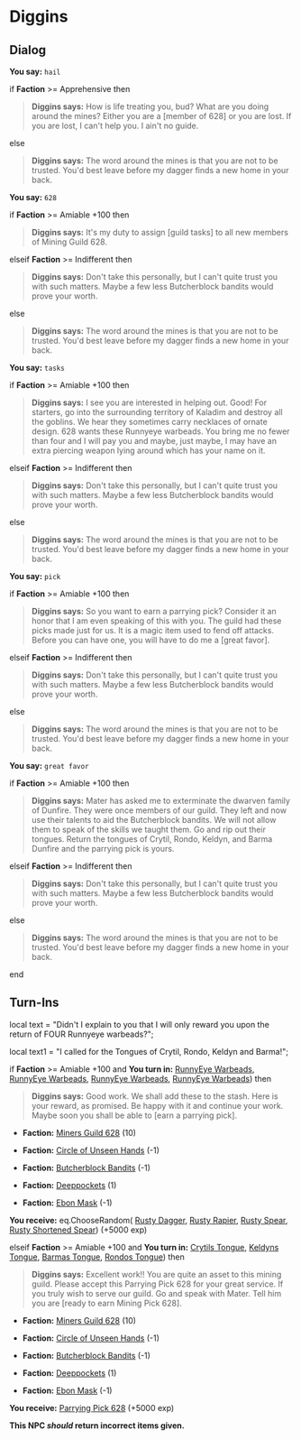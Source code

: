 # Diggins
## Dialog

**You say:** `hail`



if **Faction** >= Apprehensive then



>**Diggins says:** How is life treating you, bud? What are you doing around the mines? Either you are a [member of 628] or you are lost. If you are lost, I can't help you. I ain't no guide.


else



>**Diggins says:** The word around the mines is that you are not to be trusted. You'd best leave before my dagger finds a new home in your back.


**You say:** `628`



if **Faction** >= Amiable +100 then 



>**Diggins says:** It's my duty to assign [guild tasks] to all new members of Mining Guild 628.


elseif **Faction** >= Indifferent then



>**Diggins says:** Don't take this personally, but I can't quite trust you with such matters. Maybe a few less Butcherblock bandits would prove your worth.


else



>**Diggins says:** The word around the mines is that you are not to be trusted. You'd best leave before my dagger finds a new home in your back.


**You say:** `tasks`



if **Faction** >= Amiable +100 then 



>**Diggins says:** I see you are interested in helping out. Good! For starters, go into the surrounding territory of Kaladim and destroy all the goblins. We hear they sometimes carry necklaces of ornate design. 628 wants these Runnyeye warbeads. You bring me no fewer than four and I will pay you and maybe, just maybe, I may have an extra piercing weapon lying around which has your name on it.


elseif **Faction** >= Indifferent then



>**Diggins says:** Don't take this personally, but I can't quite trust you with such matters. Maybe a few less Butcherblock bandits would prove your worth.


else



>**Diggins says:** The word around the mines is that you are not to be trusted. You'd best leave before my dagger finds a new home in your back.


**You say:** `pick`



if **Faction** >= Amiable +100 then 



>**Diggins says:** So you want to earn a parrying pick? Consider it an honor that I am even speaking of this with you. The guild had these picks made just for us. It is a magic item used to fend off attacks. Before you can have one, you will have to do me a [great favor].


elseif **Faction** >= Indifferent then



>**Diggins says:** Don't take this personally, but I can't quite trust you with such matters. Maybe a few less Butcherblock bandits would prove your worth.


else



>**Diggins says:** The word around the mines is that you are not to be trusted. You'd best leave before my dagger finds a new home in your back.


**You say:** `great favor`



if **Faction** >= Amiable +100 then 



>**Diggins says:** Mater has asked me to exterminate the dwarven family of Dunfire. They were once members of our guild. They left and now use their talents to aid the Butcherblock bandits. We will not allow them to speak of the skills we taught them. Go and rip out their tongues. Return the tongues of Crytil, Rondo, Keldyn, and Barma Dunfire and the parrying pick is yours.


elseif **Faction** >= Indifferent then



>**Diggins says:** Don't take this personally, but I can't quite trust you with such matters. Maybe a few less Butcherblock bandits would prove your worth.


else



>**Diggins says:** The word around the mines is that you are not to be trusted. You'd best leave before my dagger finds a new home in your back.

end

## Turn-Ins



local text = "Didn't I explain to you that I will only reward you upon the return of FOUR Runnyeye warbeads?";

local text1 = "I called for the Tongues of Crytil, Rondo, Keldyn and Barma!";



if **Faction** >= Amiable +100 and  **You turn in:** [RunnyEye Warbeads](/item/13931), [RunnyEye Warbeads](/item/13931), [RunnyEye Warbeads](/item/13931), [RunnyEye Warbeads](/item/13931)) then 


>**Diggins says:** Good work. We shall add these to the stash. Here is your reward, as promised. Be happy with it and continue your work. Maybe soon you shall be able to [earn a parrying pick].





* __Faction:__ [Miners Guild 628](/faction/322) (10)


* __Faction:__ [Circle of Unseen Hands](/faction/223) (-1)


* __Faction:__ [Butcherblock Bandits](/faction/379) (-1)


* __Faction:__ [Deeppockets](/faction/241) (1)


* __Faction:__ [Ebon Mask](/faction/244) (-1)


 **You receive:** eq.ChooseRandom( [Rusty Dagger](/item/7007), [Rusty Rapier](/item/7008), [Rusty Spear](/item/7009), [Rusty Shortened Spear](/item/7010)) (+5000 exp)

elseif **Faction** >= Amiable +100 and  **You turn in:** [Crytils Tongue](/item/12170), [Keldyns Tongue](/item/12172), [Barmas Tongue](/item/12174), [Rondos Tongue](/item/12178)) then 


>**Diggins says:** Excellent work!! You are quite an asset to this mining guild. Please accept this Parrying Pick 628 for your great service. If you truly wish to serve our guild. Go and speak with Mater. Tell him you are [ready to earn Mining Pick 628].


* __Faction:__ [Miners Guild 628](/faction/322) (10)


* __Faction:__ [Circle of Unseen Hands](/faction/223) (-1)


* __Faction:__ [Butcherblock Bandits](/faction/379) (-1)


* __Faction:__ [Deeppockets](/faction/241) (1)


* __Faction:__ [Ebon Mask](/faction/244) (-1)


 **You receive:**  [Parrying Pick 628](/item/12166) (+5000 exp)

**This NPC *should* return incorrect items given.**
